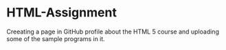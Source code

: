 # HTML-Assignment
Creeating a page in GitHub profile about the HTML 5 course and uploading some of the sample programs in it.
